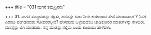 +++
title = "031 ಮಗನೆ ತಮ್ಮನ್ದಿರನು"

+++
31. ಮಗನೆ ತಮ್ಮಂದಿರನ್ನು ರಕ್ಷಿಸು, ಹಠವನ್ನು ಬಿಡು ನೀನು ಕುರುರಾಜನ ಸೇವೆ ಮಾಡಬಹುದೆ ? ನಿನಗೆ ಎರಡೂ ಪಂಗಡದವರು ಸೋದರರಲ್ಲವೆ?  ಹೇಳಿದುದು ಒಳ್ಳೆಯದೆಂಬ ಚಾಡಿಕೋರರ ಮಾತುಗಳನ್ನು ಕೇಳದಿರು. ಮನಸ್ಸನ್ನು ಬಿಗಿ ಮಾಡದಿರು. ನನ್ನ ಮಾತನ್ನು ಸಲ್ಲಿಸು ಎಂದು ಕುಂತಿಯು ಹೇಳಿದಳು.